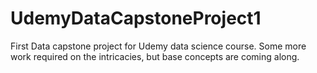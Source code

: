 # UdemyDataCapstoneProject1
First Data capstone project for Udemy data science course. Some more work required on the intricacies, but base concepts are coming along.
